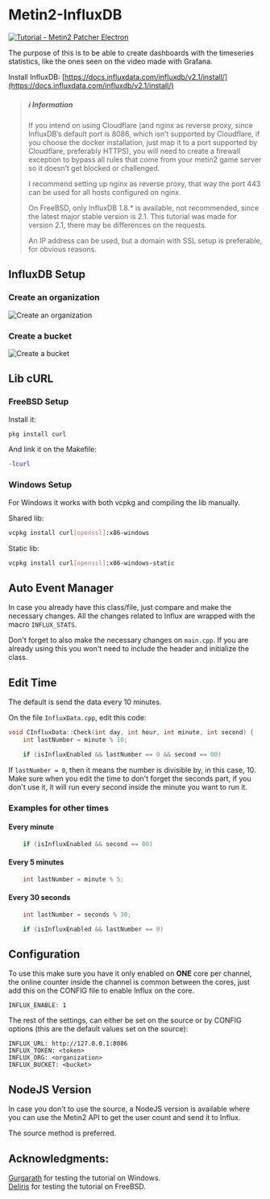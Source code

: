 # Metin2-InfluxDB

[![Tutorial - Metin2 Patcher Electron](https://img.youtube.com/vi/HTTu04XvWF4/0.jpg)](https://www.youtube.com/watch?v=HTTu04XvWF4 "Metin2 Grafana Statistics")

The purpose of this is to be able to create dashboards with the timeseries statistics, like the ones seen on the video made with Grafana.

Install InfluxDB: [https://docs.influxdata.com/influxdb/v2.1/install/](https://docs.influxdata.com/influxdb/v2.1/install/)

> ##### ℹ️ Information
>
> If you intend on using Cloudflare (and nginx as reverse proxy, since InfluxDB’s default port is 8086, which isn’t supported by Cloudflare, if you choose the docker installation, just map it to a port supported by Cloudflare, preferably HTTPS), you will need to create a firewall exception to bypass all rules that come from your metin2 game server so it doesn’t get blocked or challenged.
> 
> I recommend setting up nginx as reverse proxy, that way the port 443 can be used for all hosts configured on nginx.
> 
> On FreeBSD, only InfluxDB 1.8.* is available, not recommended, since the latest major stable version is 2.1. This tutorial was made for version 2.1, there may be differences on the requests.
>
> An IP address can be used, but a domain with SSL setup is preferable, for obvious reasons.

## InfluxDB Setup

### Create an organization
![Create an organization](https://i.imgur.com/v9RJzpK.png)

### Create a bucket
![Create a bucket](https://i.imgur.com/FP7jFbD.png)

## Lib cURL

### FreeBSD Setup
Install it:
```bash
pkg install curl
```

And link it on the Makefile:
```Makefile
-lcurl
```

### Windows Setup
For Windows it works with both vcpkg and compiling the lib manually.

Shared lib:
```bash
vcpkg install curl[openssl]:x86-windows
```

Static lib:
```bash
vcpkg install curl[openssl]:x86-windows-static
```

## Auto Event Manager

In case you already have this class/file, just compare and make the necessary changes. All the changes related to Influx are wrapped with the macro `INFLUX_STATS`.

Don't forget to also make the necessary changes on `main.cpp`. If you are already using this you won't need to include the header and initialize the class.

## Edit Time

The default is send the data every 10 minutes.

On the file `InfluxData.cpp`, edit this code:
```c++
void CInfluxData::Check(int day, int hour, int minute, int second) {
    int lastNumber = minute % 10;

    if (isInfluxEnabled && lastNumber == 0 && second == 00)
```

If `lastNumber = 0`, then it means the number is divisible by, in this case, 10. Make sure when you edit the time to don't forget the seconds part, if you don't use it, it will run every second inside the minute you want to run it.

### Examples for other times

#### Every minute
```c++
    if (isInfluxEnabled && second == 00)
```

#### Every 5 minutes
```c++
    int lastNumber = minute % 5;
```

#### Every 30 seconds
```c++
    int lastNumber = seconds % 30;

    if (isInfluxEnabled && lastNumber == 0)
```

## Configuration

To use this make sure you have it only enabled on **ONE** core per channel, the online counter inside the channel is common between the cores, just add this on the CONFIG file to enable Influx on the core.
```
INFLUX_ENABLE: 1
```

The rest of the settings, can either be set on the source or by CONFIG options (this are the default values set on the source):
```
INFLUX_URL: http://127.0.0.1:8086
INFLUX_TOKEN: <token>
INFLUX_ORG: <organization>
INFLUX_BUCKET: <bucket>
```

## NodeJS Version

In case you don't to use the source, a NodeJS version is available where you can use the Metin2 API to get the user count and send it to Influx.

The source method is preferred.

## Acknowledgments:
[Gurgarath](https://metin2.dev/profile/17997-gurgarath/) for testing the tutorial on Windows.\
[Deliris](https://metin2.dev/profile/11396-deliris/) for testing the tutorial on FreeBSD.